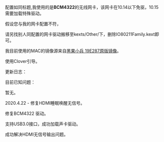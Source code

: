配置如同标题,我使用的是**BCM4322**的无线网卡，该网卡在10.14以下免驱，10.15需要加载特殊驱动。

假设您与我的网卡配置不符，

请另找别人同配置的网卡驱动搬移至kexts/Other/下，删除IO80211Family.kext即可。

我目前使用的MAC的镜像源来自[黑果小兵 19E287原版镜像](https://blog.daliansky.net/macOS-Catalina-10.15.4-19E266-Release-version-with-Clover-5107-original-image-Double-EFI-Version-UEFI-and-MBR.html)。

使用Clover引导。

更新日志：

目前已知问题：

暂无。

2020.4.22 - 修复HDMI睡眠唤醒无信号。

修复BCM4322 驱动。

支持USB3.0接口，成功加载声卡驱动。

成功解决HDMI无信号输出问题。